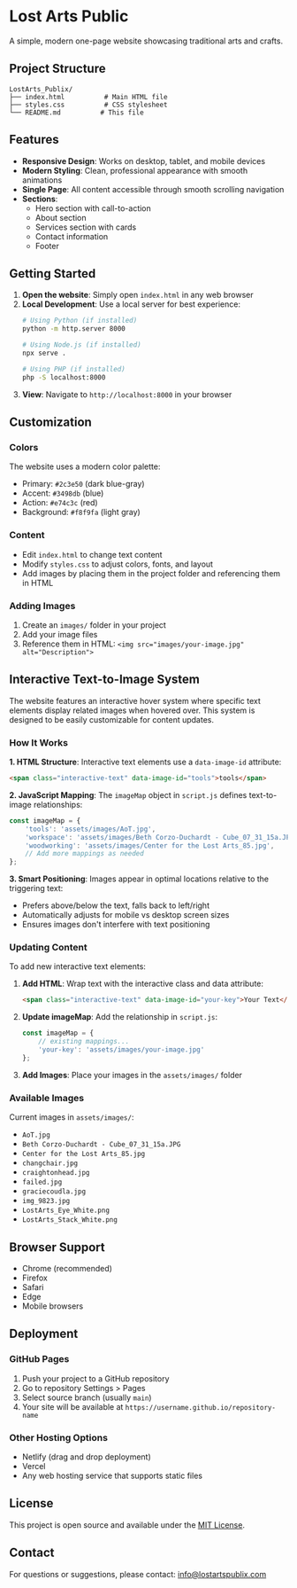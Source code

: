 # Lost Arts Public

A simple, modern one-page website showcasing traditional arts and crafts.

## Project Structure

```
LostArts_Publix/
├── index.html          # Main HTML file
├── styles.css          # CSS stylesheet
└── README.md          # This file
```

## Features

- **Responsive Design**: Works on desktop, tablet, and mobile devices
- **Modern Styling**: Clean, professional appearance with smooth animations
- **Single Page**: All content accessible through smooth scrolling navigation
- **Sections**:
  - Hero section with call-to-action
  - About section
  - Services section with cards
  - Contact information
  - Footer

## Getting Started

1. **Open the website**: Simply open `index.html` in any web browser
2. **Local Development**: Use a local server for best experience:
   ```bash
   # Using Python (if installed)
   python -m http.server 8000
   
   # Using Node.js (if installed)
   npx serve .
   
   # Using PHP (if installed)
   php -S localhost:8000
   ```
3. **View**: Navigate to `http://localhost:8000` in your browser

## Customization

### Colors
The website uses a modern color palette:
- Primary: `#2c3e50` (dark blue-gray)
- Accent: `#3498db` (blue)
- Action: `#e74c3c` (red)
- Background: `#f8f9fa` (light gray)

### Content
- Edit `index.html` to change text content
- Modify `styles.css` to adjust colors, fonts, and layout
- Add images by placing them in the project folder and referencing them in HTML

### Adding Images
1. Create an `images/` folder in your project
2. Add your image files
3. Reference them in HTML: `<img src="images/your-image.jpg" alt="Description">`

## Interactive Text-to-Image System

The website features an interactive hover system where specific text elements display related images when hovered over. This system is designed to be easily customizable for content updates.

### How It Works

**1. HTML Structure**: Interactive text elements use a `data-image-id` attribute:
```html
<span class="interactive-text" data-image-id="tools">tools</span>
```

**2. JavaScript Mapping**: The `imageMap` object in `script.js` defines text-to-image relationships:
```javascript
const imageMap = {
    'tools': 'assets/images/AoT.jpg',
    'workspace': 'assets/images/Beth Corzo-Duchardt - Cube_07_31_15a.JPG',
    'woodworking': 'assets/images/Center for the Lost Arts_85.jpg',
    // Add more mappings as needed
};
```

**3. Smart Positioning**: Images appear in optimal locations relative to the triggering text:
- Prefers above/below the text, falls back to left/right
- Automatically adjusts for mobile vs desktop screen sizes
- Ensures images don't interfere with text positioning

### Updating Content

To add new interactive text elements:

1. **Add HTML**: Wrap text with the interactive class and data attribute:
   ```html
   <span class="interactive-text" data-image-id="your-key">Your Text</span>
   ```

2. **Update imageMap**: Add the relationship in `script.js`:
   ```javascript
   const imageMap = {
       // existing mappings...
       'your-key': 'assets/images/your-image.jpg'
   };
   ```

3. **Add Images**: Place your images in the `assets/images/` folder

### Available Images
Current images in `assets/images/`:
- `AoT.jpg`
- `Beth Corzo-Duchardt - Cube_07_31_15a.JPG`
- `Center for the Lost Arts_85.jpg`
- `changchair.jpg`
- `craightonhead.jpg`
- `failed.jpg`
- `graciecoudla.jpg`
- `img_9823.jpg`
- `LostArts_Eye_White.png`
- `LostArts_Stack_White.png`

## Browser Support

- Chrome (recommended)
- Firefox
- Safari
- Edge
- Mobile browsers

## Deployment

### GitHub Pages
1. Push your project to a GitHub repository
2. Go to repository Settings > Pages
3. Select source branch (usually `main`)
4. Your site will be available at `https://username.github.io/repository-name`

### Other Hosting Options
- Netlify (drag and drop deployment)
- Vercel
- Any web hosting service that supports static files

## License

This project is open source and available under the [MIT License](LICENSE).

## Contact

For questions or suggestions, please contact: info@lostartspublix.com
